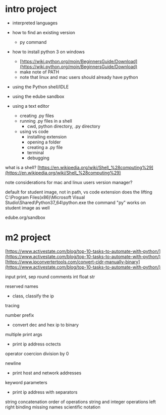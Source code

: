 # intro project

- interpreted languages

- how to find an existing version
  - py command

- how to install python 3 on windows
  - [https://wiki.python.org/moin/BeginnersGuide/Download](https://wiki.python.org/moin/BeginnersGuide/Download)
  - make note of PATH
  - note that linux and mac users should already have python

- using the Python shell/IDLE

- using the edube sandbox

- using a text editor
  - creating .py files
  - running .py files in a shell
    - cwd, python directory, .py directory
  - using vs code
    - installing extension
    - opening a folder
    - creating a .py file
    - terminal
    - debugging

what is a shell?
[https://en.wikipedia.org/wiki/Shell_%28computing%29](https://en.wikipedia.org/wiki/Shell_%28computing%29)

note considerations for mac and linux users
version manager?

default for student image, not in path, vs code extension does the lifting
C:\Program Files(x86)\Microsoft Visual Studio\Shared\Python37_64\python.exe
the command "py" works on student image as well

edube.org/sandbox

# m2 project

[https://www.activestate.com/blog/top-10-tasks-to-automate-with-python/](https://www.activestate.com/blog/top-10-tasks-to-automate-with-python/)
[https://www.ipconvertertools.com/convert-cidr-manually-binary](https://www.activestate.com/blog/top-10-tasks-to-automate-with-python/)

input
print, sep
round
comments
int
float
str

reserved names
- class, classify the ip

tracing

number prefix
- convert dec and hex ip to binary

multiple print args
- print ip address octects

operator coercion
division by 0

newline
- print host and network addresses

keyword parameters
- print ip address with separators

string concatenation
order of operations
string and integer operations
left right binding
missing names
scientific notation


